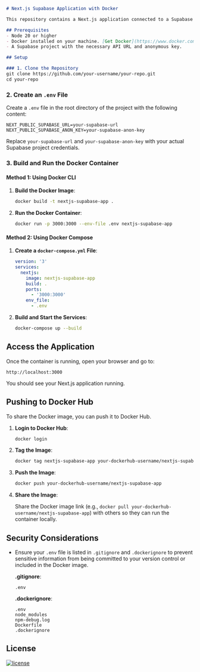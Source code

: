 ```markdown
# Next.js Supabase Application with Docker

This repository contains a Next.js application connected to a Supabase database and storage. The application is containerized using Docker for easy setup and deployment.

## Prerequisites
- Node 20 or higher
- Docker installed on your machine. [Get Docker](https://www.docker.com/get-started)
- A Supabase project with the necessary API URL and anonymous key.

## Setup

### 1. Clone the Repository
git clone https://github.com/your-username/your-repo.git
cd your-repo
```

### 2. Create an `.env` File

Create a `.env` file in the root directory of the project with the following content:

```env
NEXT_PUBLIC_SUPABASE_URL=your-supabase-url
NEXT_PUBLIC_SUPABASE_ANON_KEY=your-supabase-anon-key
```

Replace `your-supabase-url` and `your-supabase-anon-key` with your actual Supabase project credentials.

### 3. Build and Run the Docker Container

#### Method 1: Using Docker CLI

1. **Build the Docker Image**:

    ```sh
    docker build -t nextjs-supabase-app .
    ```

2. **Run the Docker Container**:

    ```sh
    docker run -p 3000:3000 --env-file .env nextjs-supabase-app
    ```

#### Method 2: Using Docker Compose

1. **Create a `docker-compose.yml` File**:

    ```yaml
    version: '3'
    services:
      nextjs:
        image: nextjs-supabase-app
        build: .
        ports:
          - '3000:3000'
        env_file:
          - .env
    ```

2. **Build and Start the Services**:

    ```sh
    docker-compose up --build
    ```

## Access the Application

Once the container is running, open your browser and go to:

```
http://localhost:3000
```

You should see your Next.js application running.

## Pushing to Docker Hub

To share the Docker image, you can push it to Docker Hub.

1. **Login to Docker Hub**:

    ```sh
    docker login
    ```

2. **Tag the Image**:

    ```sh
    docker tag nextjs-supabase-app your-dockerhub-username/nextjs-supabase-app
    ```

3. **Push the Image**:

    ```sh
    docker push your-dockerhub-username/nextjs-supabase-app
    ```

4. **Share the Image**:

    Share the Docker image link (e.g., `docker pull your-dockerhub-username/nextjs-supabase-app`) with others so they can run the container locally.

## Security Considerations

- Ensure your `.env` file is listed in `.gitignore` and `.dockerignore` to prevent sensitive information from being committed to your version control or included in the Docker image.

    **.gitignore**:
    ```gitignore
    .env
    ```

    **.dockerignore**:
    ```dockerignore
    .env
    node_modules
    npm-debug.log
    Dockerfile
    .dockerignore
    ```

## License

[![license](https://img.shields.io/github/license/helloukey/mymovies?style=for-the-badge)](LICENSE)